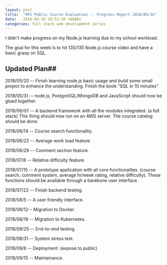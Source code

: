```yaml
---
layout: post
title:  "RPI Public Course Evaluation -- Progress Report 2018/05/16"
date:   2018-05-16 20:51:30 +0000s
categories: full stack web development series
---
```


I didn't make progress on my Node.js learning due to my school workload. 

The goal for this week is to hit 135/135 Node.js course video and have a basic grasp on SQL. 


## Updated Plan##
2018/05/20 -- Finish learning node.js basic usage and build some small project to enhance the understanding. Finish the book "SQL in 10 minutes"

2018/05/31 -- node.js, PostgreSQL/MongoDB and JavaScript should now be glued together. 

2018/06/07 -- A backend framework with all the modules integrated. (a full stack) This thing should now run on an AWS server. The course catalog should be done. 

2018/06/14 -- Course search functionality. 

2018/06/22 -- Average work load feature.

2018/06/29 -- Comment section feature.

2018/07/6 -- Relative difficulty feature. 

2018/07/15 -- A prototype application with all core functionalites. (course search, comment system, average hr/week rating, relative difficulty). These functions should be available through a barebone user interface. 

2018/07/22 -- Finish backend testing.

2018/08/5 -- A user friendly interface. 

2018/08/12-- Migration to Docker.

2018/08/19 -- Migration to Kubernetes.

2018/08/25 -- End-to-end testing.

2018/08/31 -- System stress test.

2018/09/6 -- Deployment. (expose to public)

2018/09/15 -- Maintainance. 







 





